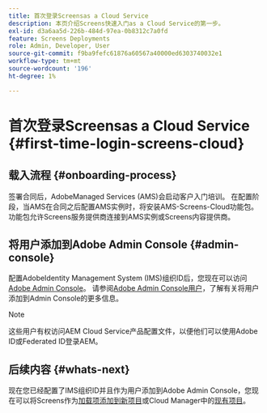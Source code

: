 ```yaml
---
title: 首次登录Screensas a Cloud Service
description: 本页介绍Screens快速入门as a Cloud Service的第一步。
exl-id: d3a6aa5d-226b-484d-97ea-0b8312c7a0fd
feature: Screens Deployments
role: Admin, Developer, User
source-git-commit: f9ba9fefc61876a60567a40000ed6303740032e1
workflow-type: tm+mt
source-wordcount: '196'
ht-degree: 1%

---
```


# 首次登录Screensas a Cloud Service {#first-time-login-screens-cloud}


## 载入流程 {#onboarding-process}

签署合同后，AdobeManaged Services (AMS)会启动客户入门培训。 在配置阶段，当AMS在合同之后配置AMS实例时，将安装AMS-Screens-Cloud功能包。 功能包允许Screens服务提供商连接到AMS实例或Screens内容提供商。

## 将用户添加到Adobe Admin Console {#admin-console}

配置AdobeIdentity Management System (IMS)组织ID后，您现在可以访问[Adobe Admin Console](https://adminconsole.adobe.com/)。 请参阅[Adobe Admin Console用户](https://helpx.adobe.com/cn/enterprise/admin-guide.html/enterprise/using/users.ug.html)，了解有关将用户添加到Admin Console的更多信息。

>[!NOTE]
>这些用户有权访问AEM Cloud Service产品配置文件，以便他们可以使用Adobe ID或Federated ID登录AEM。

## 后续内容 {#whats-next}

现在您已经配置了IMS组织ID并且作为用户添加到Adobe Admin Console，您现在可以将Screens作为[加载项添加到新项目](/help/screens-cloud/onboarding-screens-cloud/add-on-new-program-screens-cloud.md)或Cloud Manager中的[现有项目](/help/screens-cloud/onboarding-screens-cloud/add-on-existing-program-screens-cloud.md)。
